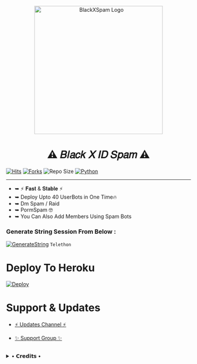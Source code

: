<p align="center">
  <img src="https://telegra.ph/file/95e5058bdc80e0fea8626.jpg"width="350"" alt="BlackXSpam Logo">
</p>
<h1 align="center">
  <b>⚠️ 𝐵𝑙𝑎𝑐𝑘 𝑋 𝐼𝐷 𝑆𝑝𝑎𝑚 ⚠️</b>
</h1>

[![Hits](https://hits.seeyoufarm.com/api/count/incr/badge.svg?url=https%3A%2F%2Fgithub.com%2FSUKHPAL443%2FBlackXIDSpam&count_bg=%2379C83D&title_bg=%23555555&icon=&icon_color=%23E7E7E7&title=Hits&edge_flat=true)](https://github.com/SUKHPAL443/BlackXIDSpam)
[![Forks](https://img.shields.io/github/forks/SUKHPAL443/BlackXIDSpam?style=flat-square&color=blue)](https://github.com/SUKHPAL443/BlackXIDSpam/fork)
![Repo Size](https://img.shields.io/github/repo-size/SUKHPAL443/BlackXIDSpam?&color=limegreen&style=flat-square&logo=github)
[![Python](https://img.shields.io/badge/Python-v3.9.7-blue?style=flat-square)](https://www.python.org/)

----
 
- ➥ ⚡ 𝐅𝐚𝐬𝐭 & 𝐒𝐭𝐚𝐛𝐥𝐞 ⚡
- ➥ Deploy Upto 40 UserBots in One Time🔥
- ➥ Dm Spam / Raid
- ➥ PormSpam 🤓
- ➥ You Can Also Add Members Using Spam Bots


### Generate String Session From Below :

[![GenerateString](https://img.shields.io/badge/BlackXIDSpam-String-limegreen)](https://replit.com/@SUKHPAL443/BlackXIDSpam#main.py)  ``Telethon``

# Deploy To Heroku

[![Deploy](https://www.herokucdn.com/deploy/button.svg)](https://heroku.com/deploy?template=https://github.com/SUKHPAL443/BlackXIDSpam)

# Support & Updates
* [⚡ Updates Channel ⚡](https://t.me/MAMBA_NETWORK)

* [✨ Support Group ✨](https://t.me/MAMBA_X_SUPPORT)
<br>

<details>
 
  <summary> • 𝗖𝗿𝗲𝗱𝗶𝘁𝘀 • </summary>
  
* [![SUKHI DEVELOPER](https://github.com/button.svg)](https://github.com/SUKHPAL443) .
* []()

</details>


